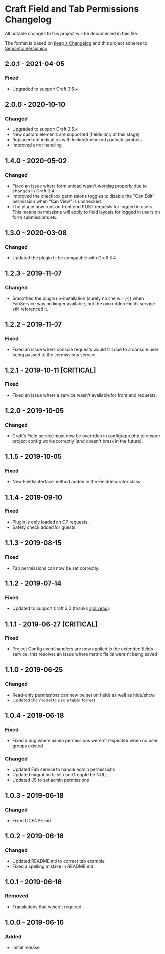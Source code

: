 # Craft Field and Tab Permissions Changelog

All notable changes to this project will be documented in this file.

The format is based on [Keep a Changelog](http://keepachangelog.com/) and this project adheres to [Semantic Versioning](http://semver.org/).

## 2.0.1 - 2021-04-05
### Fixed
- Upgraded to support Craft 3.6.x
## 2.0.0 - 2020-10-10
### Changed
- Upgraded to support Craft 3.5.x
- New custom elements are supported (fields only at this stage)
- Replaced dot indicators with locked/unlocked padlock symbols
- Improved error handling

## 1.4.0 - 2020-05-02
### Changed
- Fixed an issue where form unload wasn't working properly due to changes in Craft 3.4.
- Improved the checkbox permissions toggles to disable the "Can Edit" permission when "Can View" is unchecked.
- The plugin now runs on front end POST requests for logged in users. This means permissions will apply to field layouts for logged in users on form submissions etc.

## 1.3.0 - 2020-03-08
### Changed
- Updated the plugin to be compatible with Craft 3.4.

## 1.2.3 - 2019-11-07
### Changed
- Smoothed the plugin un-installation (surely no one will ;-)) when FabService was no longer available, but the overridden Fields service still referenced it.

## 1.2.2 - 2019-11-07
### Fixed
- Fixed an issue where console requests would fail due to a console user being passed to the permissions service.

## 1.2.1 - 2019-10-11 [CRITICAL]
### Fixed
- Fixed an issue where a service wasn't available for front end requests.

## 1.2.0 - 2019-10-05
### Changed
- Craft's Field service must now be overriden in config/app.php to ensure project config works correctly (and doesn't break in the future).

## 1.1.5 - 2019-10-05
### Fixed
- New FieldsInterface method added in the FieldDecorator class.

## 1.1.4 - 2019-09-10
### Fixed
- Plugin is only loaded on CP requests.
- Safety check added for guests.

## 1.1.3 - 2019-08-15
### Fixed
- Tab permissions can now be set correctly.

## 1.1.2 - 2019-07-14
### Fixed
- Updated to support Craft 3.2 (thanks [ajoliveau](https://github.com/ajoliveau)).

## 1.1.1 - 2019-06-27 [CRITICAL]
### Fixed
- Project Config event handlers are now applied to the extended fields service, this resolves an issue where matrix fields weren't being saved

## 1.1.0 - 2019-06-25
### Changed
- Read-only permissions can now be set on fields as well as hide/show
- Updated the modal to use a table format

## 1.0.4 - 2019-06-18
### Fixed
- Fixed a bug where admin permissions weren't respected when no user groups existed

### Changed
- Updated Fab service to handle admin permissions
- Updated migration to let userGroupId be NULL
- Updated JS to set admin permissions

## 1.0.3 - 2019-06-18
### Changed
- Fixed LICENSE.md

## 1.0.2 - 2019-06-16
### Changed
- Updated README.md to correct tab example
- Fixed a spelling mistake in README.md

## 1.0.1 - 2019-06-16
### Removed
- Translations that weren't required

## 1.0.0 - 2019-06-16
### Added
- Initial release

